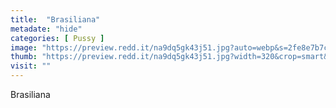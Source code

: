 ```yaml
---
title:  "Brasiliana"
metadate: "hide"
categories: [ Pussy ]
image: "https://preview.redd.it/na9dq5gk43j51.jpg?auto=webp&s=2fe8e7b7ce400ceefaa1103b307b81c34e308f3d"
thumb: "https://preview.redd.it/na9dq5gk43j51.jpg?width=320&crop=smart&auto=webp&s=d278c0a12c68eeb0e0c5f4b1c0f2bdb7dde68f65"
visit: ""
---
```

Brasiliana
